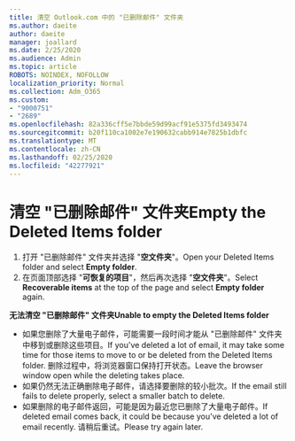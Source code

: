 ```yaml
---
title: 清空 Outlook.com 中的 "已删除邮件" 文件夹
ms.author: daeite
author: daeite
manager: joallard
ms.date: 2/25/2020
ms.audience: Admin
ms.topic: article
ROBOTS: NOINDEX, NOFOLLOW
localization_priority: Normal
ms.collection: Adm_O365
ms.custom:
- "9000751"
- "2689"
ms.openlocfilehash: 82a336cff5e7bbde59d99acf91e5375fd3493474
ms.sourcegitcommit: b20f110ca1002e7e190632cabb914e7825b1dbfc
ms.translationtype: MT
ms.contentlocale: zh-CN
ms.lasthandoff: 02/25/2020
ms.locfileid: "42277921"
---
```

# <a name="empty-the-deleted-items-folder"></a><span data-ttu-id="f57a2-102">清空 "已删除邮件" 文件夹</span><span class="sxs-lookup"><span data-stu-id="f57a2-102">Empty the Deleted Items folder</span></span>

1. <span data-ttu-id="f57a2-103">打开 "已删除邮件" 文件夹并选择 "**空文件夹**"。</span><span class="sxs-lookup"><span data-stu-id="f57a2-103">Open your Deleted Items folder and select **Empty folder**.</span></span>
2. <span data-ttu-id="f57a2-104">在页面顶部选择 "**可恢复的项目**"，然后再次选择 "**空文件夹**"。</span><span class="sxs-lookup"><span data-stu-id="f57a2-104">Select **Recoverable items** at the top of the page and select **Empty folder** again.</span></span>

<span data-ttu-id="f57a2-105">**无法清空 "已删除邮件" 文件夹**</span><span class="sxs-lookup"><span data-stu-id="f57a2-105">**Unable to empty the Deleted Items folder**</span></span>

- <span data-ttu-id="f57a2-106">如果您删除了大量电子邮件，可能需要一段时间才能从 "已删除邮件" 文件夹中移到或删除这些项目。</span><span class="sxs-lookup"><span data-stu-id="f57a2-106">If you've deleted a lot of email, it may take some time for those items to move to or be deleted from the Deleted Items folder.</span></span> <span data-ttu-id="f57a2-107">删除过程中，将浏览器窗口保持打开状态。</span><span class="sxs-lookup"><span data-stu-id="f57a2-107">Leave the browser window open while the deleting takes place.</span></span>
- <span data-ttu-id="f57a2-108">如果仍然无法正确删除电子邮件，请选择要删除的较小批次。</span><span class="sxs-lookup"><span data-stu-id="f57a2-108">If the email still fails to delete properly, select a smaller batch to delete.</span></span>
- <span data-ttu-id="f57a2-109">如果删除的电子邮件返回，可能是因为最近您已删除了大量电子邮件。</span><span class="sxs-lookup"><span data-stu-id="f57a2-109">If deleted email comes back, it could be because you've deleted a lot of email recently.</span></span> <span data-ttu-id="f57a2-110">请稍后重试。</span><span class="sxs-lookup"><span data-stu-id="f57a2-110">Please try again later.</span></span>